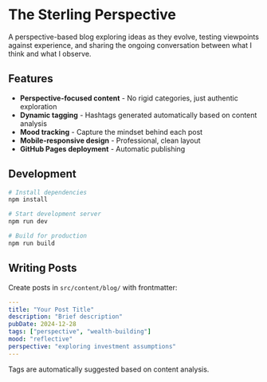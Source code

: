 # The Sterling Perspective

A perspective-based blog exploring ideas as they evolve, testing viewpoints against experience, and sharing the ongoing conversation between what I think and what I observe.

## Features

- **Perspective-focused content** - No rigid categories, just authentic exploration
- **Dynamic tagging** - Hashtags generated automatically based on content analysis
- **Mood tracking** - Capture the mindset behind each post
- **Mobile-responsive design** - Professional, clean layout
- **GitHub Pages deployment** - Automatic publishing

## Development

```bash
# Install dependencies
npm install

# Start development server
npm run dev

# Build for production
npm run build
```

## Writing Posts

Create posts in `src/content/blog/` with frontmatter:

```yaml
---
title: "Your Post Title"
description: "Brief description"
pubDate: 2024-12-28
tags: ["perspective", "wealth-building"]
mood: "reflective"
perspective: "exploring investment assumptions"
---
```

Tags are automatically suggested based on content analysis.